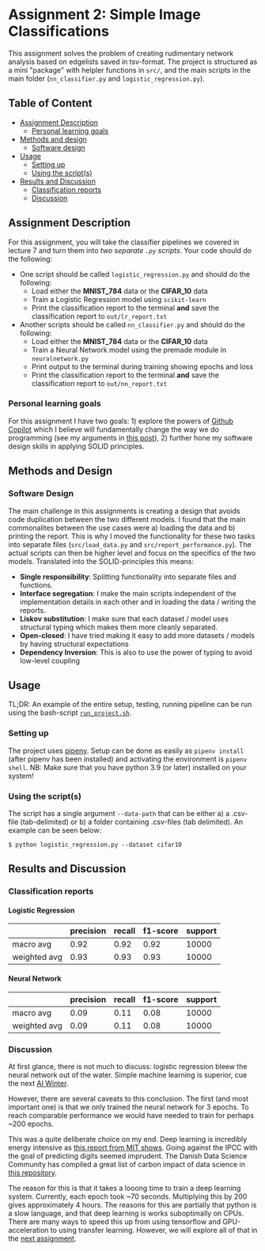 # Assignment 2: Simple Image Classifications
This assignment solves the problem of creating rudimentary network analysis based on edgelists saved in tsv-format. The project is structured as a mini "package" with helpler functions in `src/`, and the main scripts in the main folder (`nn_classifier.py` and `logistic_regression.py`). 

## Table of Content
- [Assignment Description](#assignment-description)
    * [Personal learning goals](#personal-learning-goals)
- [Methods and design](#methods-and-design)
    * [Software design](#software-design)
- [Usage](#usage)
    * [Setting up](#setting-up)
    * [Using the script(s)](#using-the-scripts)
- [Results and Discussion](#results-and-discussion)
    * [Classification reports](#classification-reports)
    * [Discussion](#discussion)

## Assignment Description
For this assignment, you will take the classifier pipelines we covered in lecture 7 and turn them into *two separate ```.py``` scripts*. Your code should do the following:

- One script should be called ```logistic_regression.py``` and should do the following:
  - Load either the **MNIST_784** data or the **CIFAR_10** data
  - Train a Logistic Regression model using ```scikit-learn```
  - Print the classification report to the terminal **and** save the classification report to ```out/lr_report.txt```
- Another scripts should be called ```nn_classifier.py``` and should do the following:
  - Load either the **MNIST_784** data or the **CIFAR_10** data
  - Train a Neural Network model using the premade module in ```neuralnetwork.py```
  - Print output to the terminal during training showing epochs and loss
  - Print the classification report to the terminal **and** save the classification report to ```out/nn_report.txt```

### Personal learning goals
For this assignment I have two goals: 1) explore the powers of [Github Copilot](https://copilot.github.com/) which I believe will fundamentally change the way we do programming (see my arguments in [this post](https://medium.com/codex/github-copilot-is-a-game-changer-cd0a2bbe6de8)), 2) further hone my software design skills in applying SOLID principles. 

## Methods and Design

### Software Design
The main challenge in this assignments is creating a design that avoids code duplication between the two different models. I found that the main commonalites between the use cases were a) loading the data and b) printing the report. This is why I moved the functionality for these two tasks into separate files (`src/load_data.py` and `src/report_performance.py`). The actual scripts can then be higher level and focus on the specifics of the two models. Translated into the SOLID-principles this means: 
- **Single responsibility**: Splitting functionality into separate files and functions. 
- **Interface segregation**: I make the main scripts independent of the implementation details in each other and in loading the data / writing the reports. 
- **Liskov substitution**: I make sure that each dataset / model uses structural typing which makes them more cleanly separated.
- **Open-closed**: I have tried making it easy to add more datasets / models by having structural expectations
- **Dependency Inversion**: This is also to use the power of typing to avoid low-level coupling

## Usage 
TL;DR: An example of the entire setup, testing, running pipeline can be run using the bash-script [`run_project.sh`](./run_project.sh).

### Setting up
The project uses [pipenv](https://pipenv-fork.readthedocs.io/en/latest/basics.html). Setup can be done as easily as `pipenv install` (after pipenv has been installed) and activating the environment is `pipenv shell`. NB: Make sure that you have python 3.9 (or later) installed on your system!

### Using the script(s)
The script has a single argument `--data-path` that can be either a) a .csv-file (tab-delimited) or b) a folder containing .csv-files (tab delimited). An example can be seen below:

```console
$ python logistic_regression.py --dataset cifar10
```

## Results and Discussion
### Classification reports
#### Logistic Regression
| | precision | recall | f1-score | support |
|---|---|---|---|---|
|macro avg | 0.92 | 0.92 | 0.92 | 10000|
|weighted avg | 0.93 | 0.93 | 0.93 | 10000|
#### Neural Network 
| | precision | recall | f1-score | support |
|---|---|---|---|---|
|macro avg | 0.09 | 0.11 | 0.08 | 10000|
|weighted avg | 0.09 | 0.11 | 0.08 | 10000|

### Discussion
At first glance, there is not much to discuss: logistic regression bleew the neural network out of the water. Simple machine learning is superior, cue the next [AI Winter](https://en.wikipedia.org/wiki/AI_winter). 

However, there are several caveats to this conclusion. The first (and most important one) is that we only trained the neural network for 3 epochs. To reach comparable performance we would have needed to train for perhaps ~200 epochs.

This was a quite deliberate choice on my end. Deep learning is incredibly energy intensive as [this report from MIT shows](https://www.technologyreview.com/2019/06/06/239031/training-a-single-ai-model-can-emit-as-much-carbon-as-five-cars-in-their-lifetimes/). Going against the IPCC with the goal of predicting digits seemed imprudent. The Danish Data Science Community has compiled a great list of carbon impact of data science in [this repository](https://github.com/Dansk-Data-Science-Community/sustainable-data-science).

The reason for this is that it takes a looong time to train a deep learning system. Currently, each epoch took \~70 seconds. Multiplying this by 200 gives approximately 4 hours. The reasons for this are partially that python is a slow language, and that deep learning is works suboptimally on CPUs. There are many ways to speed this up from using tensorflow and GPU-acceleration to using transfer learning. However, we will explore all of that in the [next assignment](../vision-a3/). 